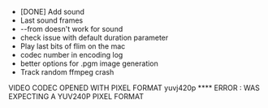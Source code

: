 * [DONE] Add sound
* Last sound frames
* --from doesn't work for sound
* check issue with default duration parameter
* Play last bits of flim on the mac
* codec number in encoding log
* better options for .pgm image generation
* Track random ffmpeg crash

VIDEO CODEC OPENED WITH PIXEL FORMAT yuvj420p
**** ERROR : WAS EXPECTING A YUV240P PIXEL FORMAT

